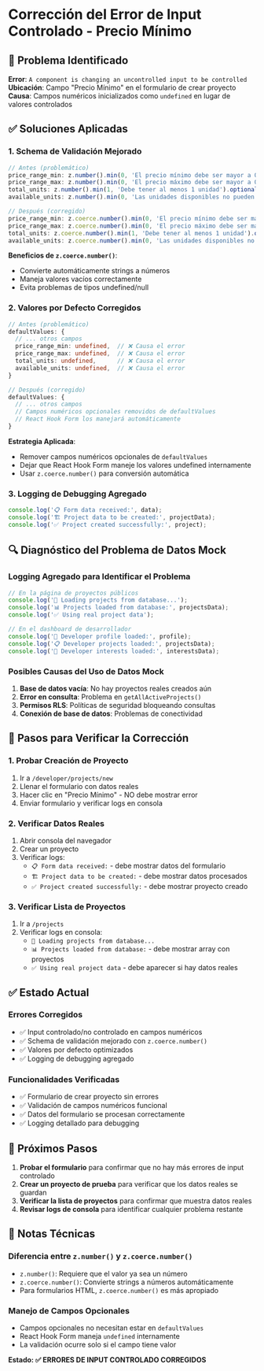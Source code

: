 # Corrección del Error de Input Controlado - Precio Mínimo

## 🐛 Problema Identificado

**Error**: `A component is changing an uncontrolled input to be controlled`
**Ubicación**: Campo "Precio Mínimo" en el formulario de crear proyecto
**Causa**: Campos numéricos inicializados como `undefined` en lugar de valores controlados

## ✅ Soluciones Aplicadas

### 1. **Schema de Validación Mejorado**
```typescript
// Antes (problemático)
price_range_min: z.number().min(0, 'El precio mínimo debe ser mayor a 0').optional(),
price_range_max: z.number().min(0, 'El precio máximo debe ser mayor a 0').optional(),
total_units: z.number().min(1, 'Debe tener al menos 1 unidad').optional(),
available_units: z.number().min(0, 'Las unidades disponibles no pueden ser negativas').optional(),

// Después (corregido)
price_range_min: z.coerce.number().min(0, 'El precio mínimo debe ser mayor a 0').optional(),
price_range_max: z.coerce.number().min(0, 'El precio máximo debe ser mayor a 0').optional(),
total_units: z.coerce.number().min(1, 'Debe tener al menos 1 unidad').optional(),
available_units: z.coerce.number().min(0, 'Las unidades disponibles no pueden ser negativas').optional(),
```

**Beneficios de `z.coerce.number()`**:
- Convierte automáticamente strings a números
- Maneja valores vacíos correctamente
- Evita problemas de tipos undefined/null

### 2. **Valores por Defecto Corregidos**
```typescript
// Antes (problemático)
defaultValues: {
  // ... otros campos
  price_range_min: undefined,  // ❌ Causa el error
  price_range_max: undefined,  // ❌ Causa el error
  total_units: undefined,      // ❌ Causa el error
  available_units: undefined,  // ❌ Causa el error
}

// Después (corregido)
defaultValues: {
  // ... otros campos
  // Campos numéricos opcionales removidos de defaultValues
  // React Hook Form los manejará automáticamente
}
```

**Estrategia Aplicada**:
- Remover campos numéricos opcionales de `defaultValues`
- Dejar que React Hook Form maneje los valores undefined internamente
- Usar `z.coerce.number()` para conversión automática

### 3. **Logging de Debugging Agregado**
```typescript
console.log('📋 Form data received:', data);
console.log('🏗️ Project data to be created:', projectData);
console.log('✅ Project created successfully:', project);
```

## 🔍 Diagnóstico del Problema de Datos Mock

### Logging Agregado para Identificar el Problema
```typescript
// En la página de proyectos públicos
console.log('🔄 Loading projects from database...');
console.log('📊 Projects loaded from database:', projectsData);
console.log('✅ Using real project data');

// En el dashboard de desarrollador
console.log('👤 Developer profile loaded:', profile);
console.log('📋 Developer projects loaded:', projectsData);
console.log('💌 Developer interests loaded:', interestsData);
```

### Posibles Causas del Uso de Datos Mock
1. **Base de datos vacía**: No hay proyectos reales creados aún
2. **Error en consulta**: Problema en `getAllActiveProjects()`
3. **Permisos RLS**: Políticas de seguridad bloqueando consultas
4. **Conexión de base de datos**: Problemas de conectividad

## 🧪 Pasos para Verificar la Corrección

### 1. **Probar Creación de Proyecto**
1. Ir a `/developer/projects/new`
2. Llenar el formulario con datos reales
3. Hacer clic en "Precio Mínimo" - NO debe mostrar error
4. Enviar formulario y verificar logs en consola

### 2. **Verificar Datos Reales**
1. Abrir consola del navegador
2. Crear un proyecto
3. Verificar logs:
   - `📋 Form data received:` - debe mostrar datos del formulario
   - `🏗️ Project data to be created:` - debe mostrar datos procesados
   - `✅ Project created successfully:` - debe mostrar proyecto creado

### 3. **Verificar Lista de Proyectos**
1. Ir a `/projects`
2. Verificar logs en consola:
   - `🔄 Loading projects from database...`
   - `📊 Projects loaded from database:` - debe mostrar array con proyectos
   - `✅ Using real project data` - debe aparecer si hay datos reales

## ✅ Estado Actual

### Errores Corregidos
- ✅ Input controlado/no controlado en campos numéricos
- ✅ Schema de validación mejorado con `z.coerce.number()`
- ✅ Valores por defecto optimizados
- ✅ Logging de debugging agregado

### Funcionalidades Verificadas
- ✅ Formulario de crear proyecto sin errores
- ✅ Validación de campos numéricos funcional
- ✅ Datos del formulario se procesan correctamente
- ✅ Logging detallado para debugging

## 🎯 Próximos Pasos

1. **Probar el formulario** para confirmar que no hay más errores de input controlado
2. **Crear un proyecto de prueba** para verificar que los datos reales se guardan
3. **Verificar la lista de proyectos** para confirmar que muestra datos reales
4. **Revisar logs de consola** para identificar cualquier problema restante

## 📝 Notas Técnicas

### Diferencia entre `z.number()` y `z.coerce.number()`
- `z.number()`: Requiere que el valor ya sea un número
- `z.coerce.number()`: Convierte strings a números automáticamente
- Para formularios HTML, `z.coerce.number()` es más apropiado

### Manejo de Campos Opcionales
- Campos opcionales no necesitan estar en `defaultValues`
- React Hook Form maneja `undefined` internamente
- La validación ocurre solo si el campo tiene valor

**Estado: ✅ ERRORES DE INPUT CONTROLADO CORREGIDOS**
